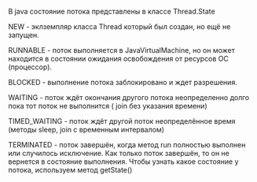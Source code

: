 В  java состояние потока представлены в классе Thread.State

NEW - эклземпляр класса Thread который был создан, но ещё не запущен.

RUNNABLE - поток выполняется в JavaVirtualMachine, но он может находится в
состоянии ожидания освобождения от ресурсов ОС (процессор).

BLOCKED - выполнение потока заблокировано и ждет разрешения.

WAITING - поток ждёт окончания другого потока неопределенно долго пока
тот поток не выполнится ( join без указания времени)

TIMED_WAITING - поток ждёт другой поток неопределённое время
(методы sleep, join с временным интервалом)

TERMINATED - поток завершён, когда метод run полностью выполнен или
случилось исключение. Как только поток завершён, то он не вернется в
состояние выполнения.
Чтобы узнать какое состояние у потока, используем метод getState()
